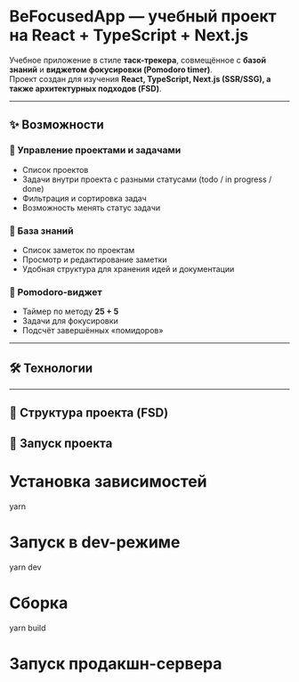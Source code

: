 # BeFocusedApp — учебный проект на React + TypeScript + Next.js

Учебное приложение в стиле **таск-трекера**, совмещённое с **базой знаний** и **виджетом фокусировки (Pomodoro timer)**.  
Проект создан для изучения **React, TypeScript, Next.js (SSR/SSG), а также архитектурных подходов (FSD)**.

---

## ✨ Возможности

### 🔹 Управление проектами и задачами

- Список проектов
- Задачи внутри проекта с разными статусами (todo / in progress / done)
- Фильтрация и сортировка задач
- Возможность менять статус задачи

### 🔹 База знаний

- Список заметок по проектам
- Просмотр и редактирование заметки
- Удобная структура для хранения идей и документации

### 🔹 Pomodoro-виджет

- Таймер по методу **25 + 5**
- Задачи для фокусировки
- Подсчёт завершённых «помидоров»

---

## 🛠️ Технологии

---

## 📂 Структура проекта (FSD)

## 🚀 Запуск проекта

# Установка зависимостей

yarn

# Запуск в dev-режиме

yarn dev

# Сборка

yarn build

# Запуск продакшн-сервера
